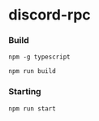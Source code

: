 # discord-rpc
### Build
```npm -g typescript```

```npm run build```
### Starting
```npm run start```
